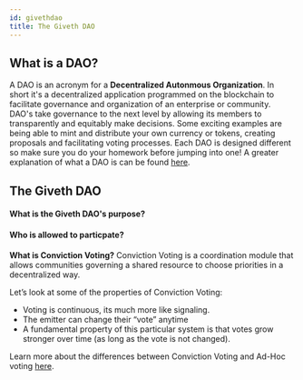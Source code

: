 ```yaml
---
id: givethdao
title: The Giveth DAO
---
```


## What is a DAO?

A DAO is an acronym for a **Decentralized Autonmous Organization**. In short it's a decentralized application programmed on the blockchain to facilitate governance and organization of an enterprise or community. DAO's take governance to the next level by allowing its members to transparently and equitably make decisions. Some exciting examples are being able to mint and distribute your own currency or tokens, creating proposals and facilitating voting processes. Each DAO is designed different so make sure you do your homework before jumping into one! A greater explanation of what a DAO is can be found [here](https://blockchainhub.net/dao-decentralized-autonomous-organization/).

## The Giveth DAO

#### What is the Giveth DAO's purpose?

#### Who is allowed to particpate?

**What is Conviction Voting?**
Conviction Voting is a coordination module that allows communities governing a shared resource to choose priorities in a decentralized way. 

Let’s look at some of the properties of Conviction Voting:
* Voting is continuous, its much more like signaling.
* The emitter can change their “vote” anytime
* A fundamental property of this particular system is that votes grow stronger over time (as long as the vote is not changed).

Learn more about the differences between Conviction Voting and Ad-Hoc voting [here](https://medium.com/giveth/conviction-voting-34019bd17b10).